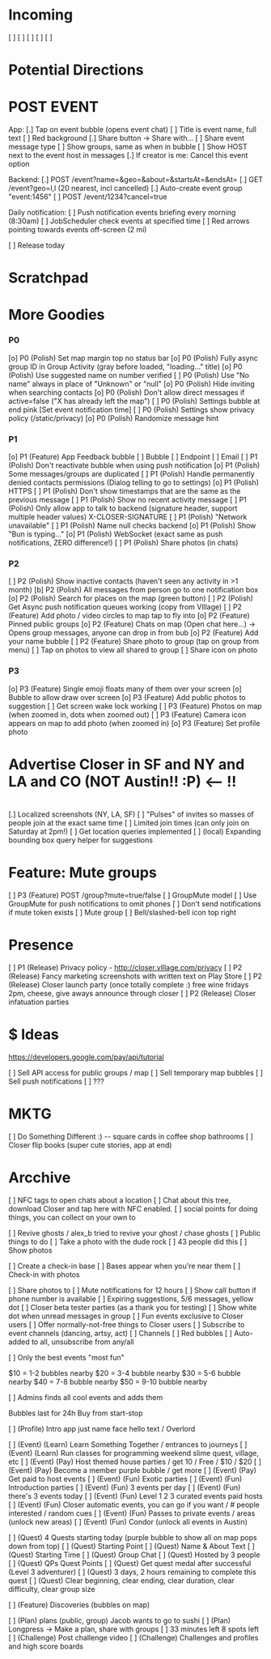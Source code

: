 # Incoming

 [ ] 
 [ ] 
 [ ] 
 [ ] 
 [ ] 

# Potential Directions

POST EVENT
==========

App:
 [.] Tap on event bubble (opens event chat)
    [ ] Title is event name, full text
    [ ] Red background
    [.] Share button -> Share with...
        [ ] Share event message type
        [ ] Show groups, same as when in bubble
    [ ] Show HOST next to the event host in messages
    [.] If creator is me: Cancel this event option

Backend:
 [.] POST /event?name=&geo=&about=&startsAt=&endsAt=
 [.] GET /event?geo=l,l (20 nearest, incl cancelled)
 [.] Auto-create event group "event:1456"
 [ ] POST /event/1234?cancel=true

Daily notification:
 [ ] Push notification events briefing every morning (8:30am)
    [ ] JobScheduler check events at specified time
 [ ] Red arrows pointing towards events off-screen (2 mi)

 [ ] Release today

# Scratchpad

# More Goodies

### P0 ###

 [o] P0 (Polish) Set map margin top no status bar
 [o] P0 (Polish) Fully async group ID in Group Activity (gray before loaded, "loading..." title)
 [o] P0 (Polish) Use suggested name on number verified
 [ ] P0 (Polish) Use "No name" always in place of "Unknown" or "null"
 [o] P0 (Polish) Hide inviting when searching contacts
 [o] P0 (Polish) Don't allow direct messages if active=false ("X has already left the map")
 [ ] P0 (Polish) Settings bubble at end pink [Set event notification time]
 [ ] P0 (Polish) Settings show privacy policy (/static/privacy)
 [o] P0 (Polish) Randomize message hint
 
### P1 ###

 [o] P1 (Feature) App Feedback bubble
    [ ] Bubble
    [ ] Endpoint
    [ ] Email
 [ ] P1 (Polish) Don't reactivate bubble when using push notification
 [o] P1 (Polish) Some messages/groups are duplicated
 [ ] P1 (Polish) Handle permanently denied contacts permissions (Dialog telling to go to settings)
 [o] P1 (Polish) HTTPS
 [ ] P1 (Polish) Don't show timestamps that are the same as the previous message
 [ ] P1 (Polish) Show no recent activity message
 [ ] P1 (Polish) Only allow app to talk to backend (signature header, support multiple header values) X-CLOSER-SIGNATURE
 [ ] P1 (Polish) "Network unavailable"
 [ ] P1 (Polish) Name null checks backend
 [o] P1 (Polish) Show "Bun is typing..."
 [o] P1 (Polish) WebSocket (exact same as push notifications, ZERO difference!)
 [ ] P1 (Polish) Share photos (in chats)

### P2 ###

 [ ] P2 (Polish) Show inactive contacts (haven't seen any activity in >1 month)
 [b] P2 (Polish) All messages from person go to one notification box
 [o] P2 (Polish) Search for places on the map (green button)
 [ ] P2 (Polish) Get Async push notification queues working (copy from Vlllage)
 [ ] P2 (Feature) Add photo / video circles to map tap to fly into
 [o] P2 (Feature) Pinned public groups
 [o] P2 (Feature) Chats on map (Open chat here...) -> Opens group messages, anyone can drop in from bub
 [o] P2 (Feature) Add your name bubble
 [ ] P2 (Feature) Share photo to group (tap on group from menu)
    [ ] Tap on photos to view all shared to group
        [ ] Share icon on photo

### P3 ###

 [o] P3 (Feature) Single emoji floats many of them over your screen
    [o] Bubble to allow draw over screen
 [o] P3 (Feature) Add public photos to suggestion
    [ ] Get screen wake lock working
 [ ] P3 (Feature) Photos on map (when zoomed in, dots when zoomed out)
 [ ] P3 (Feature) Camera icon appears on map to add photo (when zoomed in)
 [o] P3 (Feature) Set profile photo

#
# Advertise Closer in SF and NY and LA and CO (NOT Austin!! :P)                  <-- !!
#

[.] Localized screenshots (NY, LA, SF)
[ ] "Pulses" of invites so masses of people join at the exact same time
    [ ] Limited join times (can only join on Saturday at 2pm!)
[ ] Get location queries implemented
    [ ] (local) Expanding bounding box query helper for suggestions

# Feature: Mute groups

[ ] P3 (Feature) POST /group?mute=true/false
    [ ] GroupMute model
        [ ] Use GroupMute for push notifications to omit phones
    [ ] Don't send notifications if mute token exists
    [ ] Mute group
        [ ] Bell/slashed-bell icon top right

# Presence

 [ ] P1 (Release) Privacy policy - http://closer.vlllage.com/privacy
 [ ] P2 (Release) Fancy marketing screenshots with written text on Play Store
 [ ] P2 (Release) Closer launch party (once totally complete :) free wine fridays 2pm, cheese, give aways announce through closer
 [ ] P2 (Release) Closer infatuation parties

 # $ Ideas
 
 https://developers.google.com/pay/api/tutorial
 
  [ ] Sell API access for public groups / map
  [ ] Sell temporary map bubbles
  [ ] Sell push notifications
  [ ] ???
  
# MKTG  
 [ ] Do Something Different :) -- square cards in coffee shop bathrooms
 [ ] Closer flip books (super cute stories, app at end)

# Arcchive

 [ ] NFC tags to open chats about a location
    [ ] Chat about this tree, download Closer and tap here with NFC enabled.
 [ ] social points for doing things, you can collect on your own to

 [ ] Revive ghosts / alex_b tried to revive your ghost / chase ghosts
 [ ] Public things to do
    [ ] Take a photo with the dude rock
    [ ] 43 people did this
    [ ] Show photos

 [ ] Create a check-in base
    [ ] Bases appear when you're near them
 [ ] Check-in with photos
 
 [ ] Share photos to 
 [ ] Mute notifications for 12 hours
 [ ] Show call button if phone number is available
 [ ] Expiring suggestions, 5/6 messages, yellow dot
 [ ] Closer beta tester parties (as a thank you for testing)
 [ ] Show white dot when unread messages in group
 [ ] Fun events exclusive to Closer users
    [ ] Offer normally-not-free things to Closer users
    [ ] Subscribe to event channels (dancing, artsy, act)
        [ ] Channels
        [ ] Red bubbles
        [ ] Auto-added to all, unsubscribe from any/all

 [ ] Only the best events "most fun"

$10 = 1-2 bubbles nearby
$20 = 3-4 bubble nearby
$30 = 5-6 bubble nearby
$40 = 7-8 bubble nearby
$50 = 9-10 bubble nearby

 [ ] Admins finds all cool events and adds them

Bubbles last for 24h
Buy from start-stop


 [ ] (Profile) Intro app just name face hello text / Overlord

 [ ] (Event) (Learn) Learn Something Together / entrances to journeys
 [ ] (Event) (Learn) Run classes for programming weekend slime quest, village, etc
 [ ] (Event) (Pay) Host themed house parties / get 10 / Free / $10 / $20
 [ ] (Event) (Pay) Become a member purple bubble / get more
 [ ] (Event) (Pay) Get paid to host events
 [ ] (Event) (Fun) Exotic parties
 [ ] (Event) (Fun) Introduction parties
 [ ] (Event) (Fun) 3 events per day
 [ ] (Event) (Fun) there's 3 events today
 [ ] (Event) (Fun) Level 1 2 3 curated events paid hosts
 [ ] (Event) (Fun) Closer automatic events, you can go if you want / # people interested / random cues
 [ ] (Event) (Fun) Passes to private events / areas (unlock new areas)
 [ ] (Event) (Fun) Condor (unlock all events in Austin)

 [ ] (Quest) 4 Quests starting today (purple bubble to show all on map pops down from top)
 [ ] (Quest) Starting Point
 [ ] (Quest) Name & About Text
 [ ] (Quest) Starting Time
 [ ] (Quest) Group Chat
 [ ] (Quest) Hosted by 3 people
 [ ] (Quest) QPs Quest Points
 [ ] (Quest) Get quest medal after successful (Level 3 adventurer)
 [ ] (Quest) 3 days, 2 hours remaining to complete this quest
 [ ] (Quest) Clear beginning, clear ending, clear duration, clear difficulty, clear group size

 [ ] (Feature) Discoveries (bubbles on map)

 [ ] (Plan) plans (public, group) Jacob wants to go to sushi
 [ ] (Plan) Longpress -> Make a plan, share with groups
    [ ] 33 minutes left 8 spots left
 [ ] (Challenge) Post challenge video
 [ ] (Challenge) Challenges and profiles and high score boards
